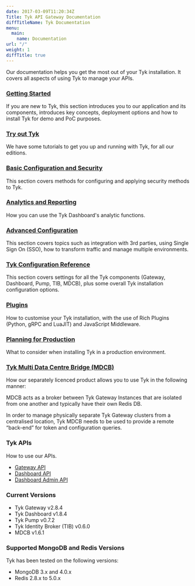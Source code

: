 ```yaml
---
date: 2017-03-09T11:20:34Z
Title: Tyk API Gateway Documentation
diffTitleName: Tyk Documentation
menu:
  main:
    name: Documentation
url: "/"
weight: 1
diffTitle: true
---
```


Our documentation helps you get the most out of your Tyk installation. It covers all aspects of using Tyk to manage your APIs.

### [Getting Started](/docs/getting-started/)

If you are new to Tyk, this section introduces you to our application and its components, introduces key concepts, deployment options and how to install Tyk for demo and PoC purposes.

### [Try out Tyk](/docs/try-out-tyk/try-out-tyk/)

We have some tutorials to get you up and running with Tyk, for all our editions.
 
### [Basic Configuration and Security](/docs/basic-config-and-security/)

This section covers methods for configuring and applying security methods to Tyk.

### [Analytics and Reporting](/docs/analytics-and-reporting/)

How you can use the Tyk Dashboard's analytic functions.

### [Advanced Configuration](/docs/advanced-configuration/)

This section covers topics such as integration with 3rd parties, using Single Sign On (SSO), how to transform traffic and manage multiple environments.

### [Tyk Configuration Reference](/docs/tyk-config-reference/)

This section covers settings for all the Tyk components (Gateway, Dashboard, Pump, TIB, MDCB), plus some overall Tyk installation configuration options.

### [Plugins](/docs/plugins/)

How to customise your Tyk installation, with the use of Rich Plugins (Python, gRPC and LuaJIT) and JavaScript Middleware.

### [Planning for Production](/docs/planning-for-production/)

What to consider when installing Tyk in a production environment.

### [Tyk Multi Data Centre Bridge (MDCB)](/docs/tyk-multi-data-centre/)

How our separately licenced product allows you to use Tyk in the following manner:

MDCB acts as a broker between Tyk Gateway Instances that are isolated from one another and typically have their own Redis DB.

In order to manage physically separate Tyk Gateway clusters from a centralised location, Tyk MDCB needs to be used to provide a remote “back-end” for token and configuration queries.

### Tyk APIs

How to use our APIs.

* [Gateway API](/docs/tyk-gateway-api/)
* [Dashboard API](/docs/tyk-dashboard-api/)
* [Dashboard Admin API](/docs/dashboard-admin-api/)

### Current Versions

* Tyk Gateway v2.8.4
* Tyk Dashboard v1.8.4
* Tyk Pump v0.7.2
* Tyk Identity Broker (TIB) v0.6.0
* MDCB v1.6.1



### Supported MongoDB and Redis Versions

Tyk has been tested on the following versions:

* MongoDB 3.x and 4.0.x
* Redis 2.8.x to 5.0.x
